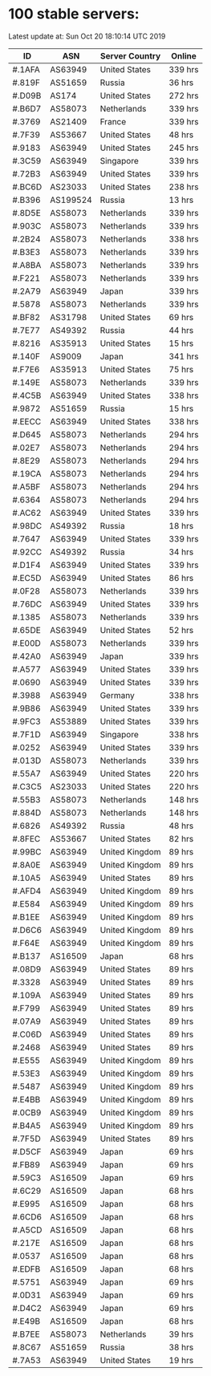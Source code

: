 # 100 stable servers:

Latest update at: Sun Oct 20 18:10:14 UTC 2019

| ID | ASN | Server Country | Online |
| -- | --- | -------------- | ------ |
| #.1AFA | AS63949 | United States | 339 hrs |
| #.819F | AS51659 | Russia | 36 hrs |
| #.D09B | AS174 | United States | 272 hrs |
| #.B6D7 | AS58073 | Netherlands | 339 hrs |
| #.3769 | AS21409 | France | 339 hrs |
| #.7F39 | AS53667 | United States | 48 hrs |
| #.9183 | AS63949 | United States | 245 hrs |
| #.3C59 | AS63949 | Singapore | 339 hrs |
| #.72B3 | AS63949 | United States | 339 hrs |
| #.BC6D | AS23033 | United States | 238 hrs |
| #.B396 | AS199524 | Russia | 13 hrs |
| #.8D5E | AS58073 | Netherlands | 339 hrs |
| #.903C | AS58073 | Netherlands | 339 hrs |
| #.2B24 | AS58073 | Netherlands | 338 hrs |
| #.B3E3 | AS58073 | Netherlands | 339 hrs |
| #.A8BA | AS58073 | Netherlands | 339 hrs |
| #.F221 | AS58073 | Netherlands | 339 hrs |
| #.2A79 | AS63949 | Japan | 339 hrs |
| #.5878 | AS58073 | Netherlands | 339 hrs |
| #.BF82 | AS31798 | United States | 69 hrs |
| #.7E77 | AS49392 | Russia | 44 hrs |
| #.8216 | AS35913 | United States | 15 hrs |
| #.140F | AS9009 | Japan | 341 hrs |
| #.F7E6 | AS35913 | United States | 75 hrs |
| #.149E | AS58073 | Netherlands | 339 hrs |
| #.4C5B | AS63949 | United States | 338 hrs |
| #.9872 | AS51659 | Russia | 15 hrs |
| #.EECC | AS63949 | United States | 338 hrs |
| #.D645 | AS58073 | Netherlands | 294 hrs |
| #.02E7 | AS58073 | Netherlands | 294 hrs |
| #.8E29 | AS58073 | Netherlands | 294 hrs |
| #.19CA | AS58073 | Netherlands | 294 hrs |
| #.A5BF | AS58073 | Netherlands | 294 hrs |
| #.6364 | AS58073 | Netherlands | 294 hrs |
| #.AC62 | AS63949 | United States | 339 hrs |
| #.98DC | AS49392 | Russia | 18 hrs |
| #.7647 | AS63949 | United States | 339 hrs |
| #.92CC | AS49392 | Russia | 34 hrs |
| #.D1F4 | AS63949 | United States | 339 hrs |
| #.EC5D | AS63949 | United States | 86 hrs |
| #.0F28 | AS58073 | Netherlands | 339 hrs |
| #.76DC | AS63949 | United States | 339 hrs |
| #.1385 | AS58073 | Netherlands | 339 hrs |
| #.65DE | AS63949 | United States | 52 hrs |
| #.E00D | AS58073 | Netherlands | 339 hrs |
| #.42A0 | AS63949 | Japan | 339 hrs |
| #.A577 | AS63949 | United States | 339 hrs |
| #.0690 | AS63949 | United States | 339 hrs |
| #.3988 | AS63949 | Germany | 338 hrs |
| #.9B86 | AS63949 | United States | 339 hrs |
| #.9FC3 | AS53889 | United States | 339 hrs |
| #.7F1D | AS63949 | Singapore | 338 hrs |
| #.0252 | AS63949 | United States | 339 hrs |
| #.013D | AS58073 | Netherlands | 339 hrs |
| #.55A7 | AS63949 | United States | 220 hrs |
| #.C3C5 | AS23033 | United States | 220 hrs |
| #.55B3 | AS58073 | Netherlands | 148 hrs |
| #.884D | AS58073 | Netherlands | 148 hrs |
| #.6826 | AS49392 | Russia | 48 hrs |
| #.8FEC | AS53667 | United States | 82 hrs |
| #.99BC | AS63949 | United Kingdom | 89 hrs |
| #.8A0E | AS63949 | United Kingdom | 89 hrs |
| #.10A5 | AS63949 | United States | 89 hrs |
| #.AFD4 | AS63949 | United Kingdom | 89 hrs |
| #.E584 | AS63949 | United Kingdom | 89 hrs |
| #.B1EE | AS63949 | United Kingdom | 89 hrs |
| #.D6C6 | AS63949 | United Kingdom | 89 hrs |
| #.F64E | AS63949 | United Kingdom | 89 hrs |
| #.B137 | AS16509 | Japan | 68 hrs |
| #.08D9 | AS63949 | United States | 89 hrs |
| #.3328 | AS63949 | United States | 89 hrs |
| #.109A | AS63949 | United States | 89 hrs |
| #.F799 | AS63949 | United States | 89 hrs |
| #.07A9 | AS63949 | United States | 89 hrs |
| #.C06D | AS63949 | United States | 89 hrs |
| #.2468 | AS63949 | United States | 89 hrs |
| #.E555 | AS63949 | United Kingdom | 89 hrs |
| #.53E3 | AS63949 | United Kingdom | 89 hrs |
| #.5487 | AS63949 | United Kingdom | 89 hrs |
| #.E4BB | AS63949 | United Kingdom | 89 hrs |
| #.0CB9 | AS63949 | United Kingdom | 89 hrs |
| #.B4A5 | AS63949 | United Kingdom | 89 hrs |
| #.7F5D | AS63949 | United States | 89 hrs |
| #.D5CF | AS63949 | Japan | 69 hrs |
| #.FB89 | AS63949 | Japan | 69 hrs |
| #.59C3 | AS16509 | Japan | 69 hrs |
| #.6C29 | AS16509 | Japan | 68 hrs |
| #.E995 | AS16509 | Japan | 68 hrs |
| #.6CD6 | AS16509 | Japan | 68 hrs |
| #.A5CD | AS16509 | Japan | 68 hrs |
| #.217E | AS16509 | Japan | 68 hrs |
| #.0537 | AS16509 | Japan | 68 hrs |
| #.EDFB | AS16509 | Japan | 68 hrs |
| #.5751 | AS63949 | Japan | 69 hrs |
| #.0D31 | AS63949 | Japan | 69 hrs |
| #.D4C2 | AS63949 | Japan | 69 hrs |
| #.E49B | AS16509 | Japan | 68 hrs |
| #.B7EE | AS58073 | Netherlands | 39 hrs |
| #.8C67 | AS51659 | Russia | 38 hrs |
| #.7A53 | AS63949 | United States | 19 hrs |

